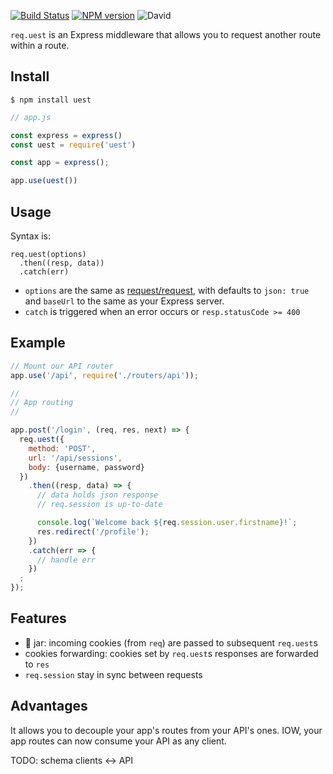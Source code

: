 [![Build Status](https://travis-ci.org/abernier/uest.svg?branch=master)](https://travis-ci.org/abernier/uest)
[![NPM version](https://img.shields.io/npm/v/uest.svg?style=flat)](https://www.npmjs.com/package/uest)
![David](https://img.shields.io/david/abernier/uest)

`req.uest` is an Express middleware that allows you to request another route within a route.

## Install

```
$ npm install uest
```

```js
// app.js

const express = express()
const uest = require('uest')

const app = express();

app.use(uest())
```

## Usage

Syntax is:

```
req.uest(options)
  .then((resp, data))
  .catch(err)
```

- `options` are the same as [request/request](https://github.com/request/request#requestoptions-callback), with defaults to `json: true` and `baseUrl` to the same as your Express server.
- `catch` is triggered when an error occurs or `resp.statusCode >= 400`

## Example

```js
// Mount our API router
app.use('/api', require('./routers/api'));

//
// App routing
//

app.post('/login', (req, res, next) => {
  req.uest({
    method: 'POST',
    url: '/api/sessions',
    body: {username, password}
  })
    .then((resp, data) => {
      // data holds json response
      // req.session is up-to-date

      console.log(`Welcome back ${req.session.user.firstname}!`;
      res.redirect('/profile');
    })
    .catch(err => {
      // handle err
    })
  ;
});
```

## Features

- 🍪 jar: incoming cookies (from `req`) are passed to subsequent `req.uest`s
- cookies forwarding: cookies set by `req.uest`s responses are forwarded to `res`
- `req.session` stay in sync between requests

## Advantages

It allows you to decouple your app's routes from your API's ones. IOW, your app routes can now consume your API as any client.

TODO: schema clients <-> API
